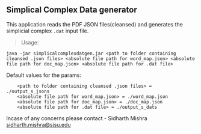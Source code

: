 ## Simplical Complex Data generator

This application reads the PDF JSON files(cleansed) and generates the simplicial complex `.dat` input file.

> Usage:
```
java -jar simplicalcomplexdatgen.jar <path to folder containing cleansed .json files> <absolute file path for word_map.json> <absolute file path for doc_map.json> <absolute file path for .dat file>
```  

Default values for the params:

```	
	<path to folder containing cleansed .json files> = ./output_s_jsons
	<absolute file path for word_map.json> = ./word_map.json
	<absolute file path for doc_map.json> = ./doc_map.json
	<absolute file path for .dat file> = ./output_s_dats
```

Incase of any concerns please contact - Sidharth Mishra <sidharth.mishra@sjsu.edu>